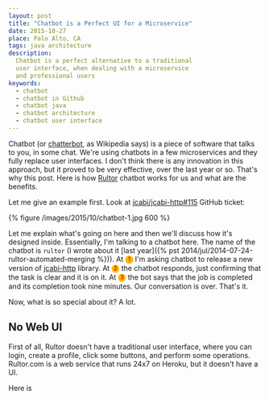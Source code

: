 ```yaml
---
layout: post
title: "Chatbot is a Perfect UI for a Microservice"
date: 2015-10-27
place: Palo Alto, CA
tags: java architecture
description:
  Chatbot is a perfect alternative to a traditional
  user interface, when dealing with a microservice
  and professional users
keywords:
  - chatbot
  - chatbot in Github
  - chatbot java
  - chatbot architecture
  - chatbot user interface
---
```


Chatbot (or [chatterbot](https://en.wikipedia.org/wiki/Chatterbot), as Wikipedia says)
is a piece of software that talks to you, in some chat.
We're using chatbots in a few microservices and they
fully replace user interfaces. I don't think there is any innovation
in this approach, but it proved to be very effective, over the last year or so.
That's why this post.
Here is how [Rultor](http://www.rultor.com) chatbot works for us and what are the benefits.

<!--more-->

Let me give an example first. Look at
[jcabi/jcabi-http#115](https://github.com/jcabi/jcabi-http/issues/115)
GitHub ticket:

{% figure /images/2015/10/chatbot-1.jpg 600 %}

<style>
.bullet {
  display: inline-block;
  border-radius: 50%;
  color: #c22e12;
  font-size: 0.8em;
  background-color: #ffb800;
  padding: .2em;
  font-weight: bold;
  width: 1em;
  height: 1em;
  line-height: 1em;
  text-align: center;
  vertical-align: middle;
}
</style>

Let me explain what's going on here and then we'll discuss
how it's designed inside. Essentially, I'm talking to a chatbot here.
The name of the chatbot is `rultor` (I wrote about it
[last year]({% pst 2014/jul/2014-07-24-rultor-automated-merging %})).
At <span class="bullet">1</span> I'm asking chatbot to release
a new version of [jcabi-http](https://github.com/jcabi/jcabi-http) library.
At <span class="bullet">2</span> the chatbot responds, just confirming
that the task is clear and it is on it.
At <span class="bullet">3</span> the bot says that the job is
completed and its completion took nine minutes. Our conversation is over.
That's it.

Now, what is so special about it? A lot.

## No Web UI

First of all, Rultor doesn't have a traditional user interface, where
you can login, create a profile, click some buttons, and perform
some operations. Rultor.com is a web service that runs 24x7 on Heroku,
but it doesn't have a UI.

Here is
